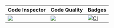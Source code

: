 | Code Inspector | Code Quality | Badges |
|--- | --- | --- |
|![](https://api.codiga.io/project/30031/score/svg) |![](https://api.codiga.io/project/30031/status/svg) | [![CI](https://github.com/Shaikaabid/M1_App_BankManagementSystem/actions/workflows/main.yml/badge.svg)](https://github.com/Shaikaabid/M1_App_BankManagementSystem/actions/workflows/main.yml)


